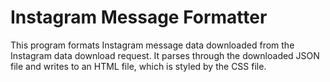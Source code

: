# Instagram Message Formatter

This program formats Instagram message data downloaded from the Instagram data download request.
It parses through the downloaded JSON file and writes to an HTML file, which is styled by the CSS file.
